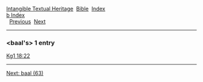 [Intangible Textual Heritage](../../index)  [Bible](../index) 
[Index](index)   
[b Index](_b_)  
  [Previous](c00952)  [Next](c00954) 

------------------------------------------------------------------------

### &lt;baal's&gt; 1 entry

[Kg1 18:22](../kjv/kg1018.htm#022)  

------------------------------------------------------------------------

[Next: baal (63)](c00954)

